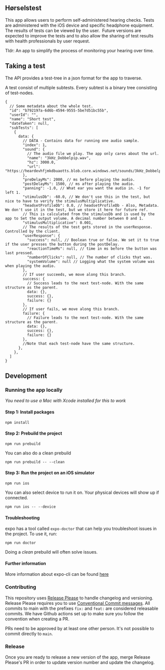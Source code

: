 Hørselstest
--------------------

This app allows users to perform self-administered hearing checks.
Tests are administered with the iOS device and specific headphone equipment.  
The results of tests can be viewed by the user.  
Future versions are expected to improve the tests and to also allow the sharing of test results with health professionals by user request.

Tldr: An app to simplify the process of monitoring your hearing over time.

## Taking a test

The API provides a test-tree in a json format for the app to traverse.

A test consist of multiple subtests.
Every subtest is a binary tree consisting of test-nodes.

```json5
{
  // Some metadata about the whole test.
  "id": "b792197a-6d6b-4594-9555-5be7d51bc55b",
  "userId": "",
  "name": "Short test",
  "dateTaken": null,
  "subTests": [
    {
      data: {
        // DATA - Contains data for running one audio sample.
        "index": 1,
        "sound": {
          // The audio file we play. The app only cares about the url.
          "name": "3kHz_Dobbelpip.wav",
          "hz": 3000.0,
          "url": "https://heardevhfjmkdbuaotts.blob.core.windows.net/sounds/3kHz_Dobbelpip.wav"
        },
        "preDelayMs": 2000, // ms before playing the audio.
        "postDelayMs": 1500, // ms after playing the audio.
        "panning": -1.0, // What ear you want the audio in. -1 for left 1.
        "stimulusDb": -60.0, // We don't use this in the test, but nice to have to verify the stimulusMultiplicative.
        "headsetProfileDb": 0.0, // headsetProfileDb - Also, Metadata. We don't use it in the test, but we store it here for future ref.
        // This is calculated from the stimulusDb and is used by the app to Set the output volume. A decimal number between 0 and 1.
        "stimulusMultiplicative": 0.001,
        // The results of the test gets stored in the userResponse. Controlled by the client.
        "userResponse": {
          "success": null, // Boolean true or false. We set it to true if the user presses the button during the postDelay.
          "reactionTimeMs": null, // time in ms before the button was last pressed.
          "numberOfClicks": null, // The number of clicks that was.
          "systemVolume": null // Logging what the system volume was when playing the audio.
        },
        // If user succeeds, we move along this branch.
        success: {
          // Success leads to the next test-node. With the same structure as the parent.
          data: {},
          success: {},
          failure: {}
        },
        // If user fails, we move along this branch.
        failure: {
          // Failure leads to the next test-node. With the same structure as the parent.
          data: {},
          success: {},
          failure: {}
        },
        //Note that each test-node have the same structure.
      },
    },
  ]
}
```

## Development

### Running the app locally
*You need to use a Mac with Xcode installed for this to work*

#### Step 1: Install packages
```shell
npm install
```

#### Step 2: Prebuild the project
```shell
npm run prebuild
```

You can also do a clean prebuild
```shell
npm run prebuild -- --clean
```

#### Step 3: Run the project on an iOS simulator
```shell
npm run ios
```

You can also select device to run it on. Your physical devices will show up if connected.
```shell
npm run ios -- --device
```

#### Troubleshooting
expo has a tool called `expo-doctor` that can help you troubleshoot issues in the project. To use it, run:
```shell
npm run doctor
```

Doing a *clean* prebuild will often solve issues.

#### Further information
More information about expo-cli can be found [here](https://docs.expo.dev/more/expo-cli/)

### Contributing

This repository uses [Release Please](https://github.com/googleapis/release-please) to handle changelog and versioning. Release Please requires you to use [Conventional Commit messages](https://www.conventionalcommits.org/). All commits to main with the prefixes `fix:` and `feat:` are considered releasable commits. We have Github actions set up to make sure you follow the convention when creating a PR.

PRs need to be approved by at least one other person. It's not possible to commit directly to `main`.

### Release

Once you are ready to release a new version of the app, merge Release Please's PR in order to update version number and update the changelog.
